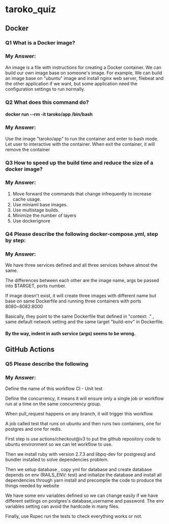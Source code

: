 # taroko_quiz

## Docker

### Q1 What is a Docker image?

### My Answer: 

An image is a file with instructions for creating a Docker container. 
We can build our own image base on someone's image.
For example, We can build an image base on "ubuntu" image and install nginx web server, filebeat and the other application if we want, but some application need the configuration settings to run normally.


### Q2 What does this command do?
#### docker run --rm -it taroko/app /bin/bash

### My Answer: 

Use the image "taroko/app" to run the container and enter to bash mode. Let user to interactive with the container. When exit the container, it will remove the container

### Q3 How to speed up the build time and reduce the size of a docker image?

### My Answer: 

1. Move forward the commands that change infrequently to increase cache usage.
2. Use miniaml base images.
3. Use multistage builds.
4. Minimize the number of layers
5. Use dockerignore

### Q4 Please describe the following docker-compose.yml, step by step:

### My Answer:

We have three services defined and all three services behave almost the same.

The differences between each other are the image name, args be passed into $TARGET, ports number.

If image doesn't exist, it will create three images with different name but base on same Dockerfile and running three containers with ports 8080~8082:8000

Basically, they point to the same Dockerfile that defined in "context: ." , same default network setting and the same target "build-env" in Dockerfile.

#### By the way, indent in auth service (args) seems to be wrong.





## GitHub Actions
### Q5 Please describe the following

### My Answer:

Define the name of this workflow CI - Unit test

Define the concurrency, it means it will ensure only a single job or workflow run at a time on the same concurrency group.

When pull_request happens on any branch, it will trigger this workflow.

A job called test that runs on ubuntu and then runs two containers, one for postgres and one for redis.

First step is use actions/checkout@v3 to put the github repository code to ubuntu environment so we can let workflow to use.

Then we install ruby with version 2.7.3 and libpq-dev for postgresql
and bundler installed to solve dependencies problem.

Then we setup database , copy yml for database and create database depends on env (RAILS_ENV: test) and initialize the database and install all dependencies through yarn install and precomplie the code to produce the things needed by website

We have some env variables defined so we can change easily if we have different settings on postgres's database,username and password.
The env variables setting can avoid the hardcode in many files.

Finally, use Rspec run the tests to check everything works or not.
